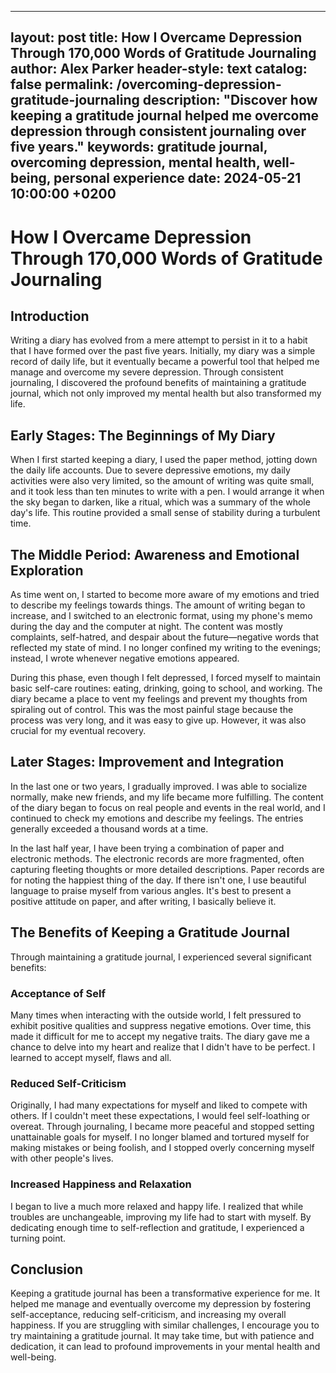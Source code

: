 
---
layout: post
title: How I Overcame Depression Through 170,000 Words of Gratitude Journaling
author: Alex Parker
header-style: text
catalog: false
permalink: /overcoming-depression-gratitude-journaling
description: "Discover how keeping a gratitude journal helped me overcome depression through consistent journaling over five years."
keywords: gratitude journal, overcoming depression, mental health, well-being, personal experience
date: 2024-05-21 10:00:00 +0200
---

# How I Overcame Depression Through 170,000 Words of Gratitude Journaling

## Introduction
Writing a diary has evolved from a mere attempt to persist in it to a habit that I have formed over the past five years. Initially, my diary was a simple record of daily life, but it eventually became a powerful tool that helped me manage and overcome my severe depression. Through consistent journaling, I discovered the profound benefits of maintaining a gratitude journal, which not only improved my mental health but also transformed my life.

## Early Stages: The Beginnings of My Diary
When I first started keeping a diary, I used the paper method, jotting down the daily life accounts. Due to severe depressive emotions, my daily activities were also very limited, so the amount of writing was quite small, and it took less than ten minutes to write with a pen. I would arrange it when the sky began to darken, like a ritual, which was a summary of the whole day's life. This routine provided a small sense of stability during a turbulent time.

## The Middle Period: Awareness and Emotional Exploration
As time went on, I started to become more aware of my emotions and tried to describe my feelings towards things. The amount of writing began to increase, and I switched to an electronic format, using my phone's memo during the day and the computer at night. The content was mostly complaints, self-hatred, and despair about the future—negative words that reflected my state of mind. I no longer confined my writing to the evenings; instead, I wrote whenever negative emotions appeared.

During this phase, even though I felt depressed, I forced myself to maintain basic self-care routines: eating, drinking, going to school, and working. The diary became a place to vent my feelings and prevent my thoughts from spiraling out of control. This was the most painful stage because the process was very long, and it was easy to give up. However, it was also crucial for my eventual recovery.

## Later Stages: Improvement and Integration
In the last one or two years, I gradually improved. I was able to socialize normally, make new friends, and my life became more fulfilling. The content of the diary began to focus on real people and events in the real world, and I continued to check my emotions and describe my feelings. The entries generally exceeded a thousand words at a time.

In the last half year, I have been trying a combination of paper and electronic methods. The electronic records are more fragmented, often capturing fleeting thoughts or more detailed descriptions. Paper records are for noting the happiest thing of the day. If there isn't one, I use beautiful language to praise myself from various angles. It's best to present a positive attitude on paper, and after writing, I basically believe it.

## The Benefits of Keeping a Gratitude Journal
Through maintaining a gratitude journal, I experienced several significant benefits:

### Acceptance of Self
Many times when interacting with the outside world, I felt pressured to exhibit positive qualities and suppress negative emotions. Over time, this made it difficult for me to accept my negative traits. The diary gave me a chance to delve into my heart and realize that I didn't have to be perfect. I learned to accept myself, flaws and all.

### Reduced Self-Criticism
Originally, I had many expectations for myself and liked to compete with others. If I couldn't meet these expectations, I would feel self-loathing or overeat. Through journaling, I became more peaceful and stopped setting unattainable goals for myself. I no longer blamed and tortured myself for making mistakes or being foolish, and I stopped overly concerning myself with other people's lives.

### Increased Happiness and Relaxation
I began to live a much more relaxed and happy life. I realized that while troubles are unchangeable, improving my life had to start with myself. By dedicating enough time to self-reflection and gratitude, I experienced a turning point.

## Conclusion
Keeping a gratitude journal has been a transformative experience for me. It helped me manage and eventually overcome my depression by fostering self-acceptance, reducing self-criticism, and increasing my overall happiness. If you are struggling with similar challenges, I encourage you to try maintaining a gratitude journal. It may take time, but with patience and dedication, it can lead to profound improvements in your mental health and well-being.
